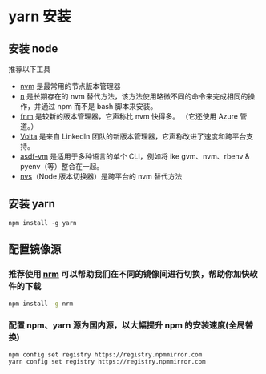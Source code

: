 # yarn 安装


## 安装 node 

推荐以下工具

- [nvm](https://github.com/nvm-sh/nvm) 是最常用的节点版本管理器
- [n](https://www.npmjs.com/package/n#installation) 是长期存在的 nvm 替代方法，该方法使用略微不同的命令来完成相同的操作，并通过 npm 而不是 bash 脚本来安装。
- [fnm](https://github.com/Schniz/fnm#using-a-script) 是较新的版本管理器，它声称比 nvm 快得多。 （它还使用 Azure 管道。）
- [Volta](https://github.com/volta-cli/volta#installing-volta) 是来自 LinkedIn 团队的新版本管理器，它声称改进了速度和跨平台支持。
- [asdf-vm](https://asdf-vm.com/#/core-manage-asdf-vm) 是适用于多种语言的单个 CLI，例如将 ike gvm、nvm、rbenv & pyenv（等）整合在一起。
- [nvs](https://github.com/jasongin/nvs)（Node 版本切换器）是跨平台的 nvm 替代方法

## 安装 yarn

```text
npm install -g yarn
```

## 配置镜像源

### 推荐使用 [nrm](https://github.com/Pana/nrm) 可以帮助我们在不同的镜像间进行切换，帮助你加快软件的下载
```bash
npm install -g nrm
```

### 配置 npm、yarn 源为国内源，以大幅提升 npm 的安装速度(全局替换)

```text
npm config set registry https://registry.npmmirror.com
yarn config set registry https://registry.npmmirror.com
```

